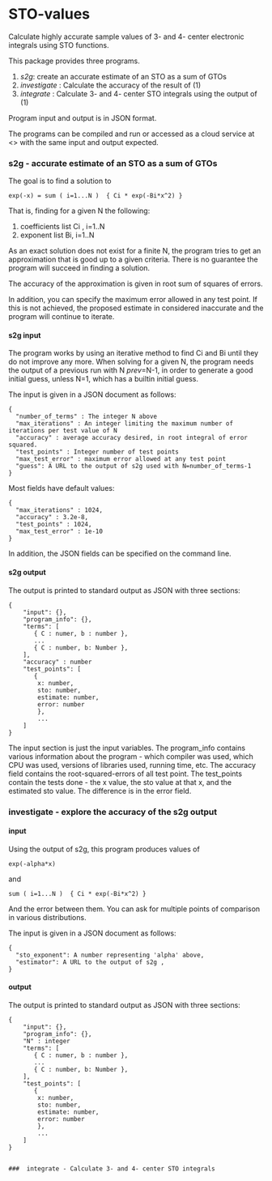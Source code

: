 # STO-values
Calculate highly accurate sample values of 3- and 4- center electronic integrals using STO functions.

This package provides three programs. 

1. _s2g_: create an accurate estimate of an STO as a sum of GTOs
1. _investigate_ : Calculate the accuracy of the result of (1)
1. _integrate_ : Calculate 3- and 4- center STO integrals using the output of (1)

Program input and output is in JSON format.

The programs can be compiled and run or accessed as a cloud service at <> with the same input and output expected.

###  s2g - accurate estimate of an STO as a sum of GTOs

The goal is to find a solution to 

```exp(-x) = sum ( i=1...N )  { Ci * exp(-Bi*x^2) }```

That is, finding for a given N the following:

1. coefficients list Ci , i=1..N
1. exponent list Bi, i=1..N

As an exact solution does not exist for a finite N, the program tries to get an approximation that is good
up to a given criteria. There is no guarantee the program will succeed in finding a solution.

The accuracy of the approximation is given in root sum of squares of errors. 

In addition, you can specify the maximum error allowed in any test point. If this is not achieved, the proposed estimate
in considered inaccurate and the program will continue to iterate.

#### s2g input

The program works by using an iterative method to find Ci and Bi until
they do not improve any more. When solving for a given N, the program needs the output
of a previous run with N _prev_=N-1, in order to generate a good initial guess, unless N=1, which has a builtin initial guess.

The input is given in a JSON document as follows:
```
{
  "number_of_terms" : The integer N above
  "max_iterations" : An integer limiting the maximum number of iterations per test value of N
  "accuracy" : average accuracy desired, in root integral of error squared.
  "test_points" : Integer number of test points
  "max_test_error" : maximum error allowed at any test point
  "guess": A URL to the output of s2g used with N=number_of_terms-1
}
```

Most fields have default values:

```
{
  "max_iterations" : 1024,
  "accuracy" : 3.2e-8,
  "test_points" : 1024,
  "max_test_error" : 1e-10
}
```


In addition, the JSON fields can be specified on the command line.

#### s2g output

The output is printed to standard output as JSON with three sections:
```
{
    "input": {},
    "program_info": {},
    "terms": [
       { C : numer, b : number },
       ...
       { C : number, b: Number },
    ],
    "accuracy" : number
    "test_points": [
       {
        x: number,
        sto: number,
        estimate: number,
        error: number
        },
        ...
    ] 
}    
```

The input section is just the input variables. The program_info contains
various information about the program - which compiler was used, which CPU
was used, versions of libraries used, running time, etc. The accuracy field 
contains the root-squared-errors of all test point. The test_points contain
the tests done - the x value, the sto value at that x, and the estimated 
sto value. The difference is in the error field.





###  investigate - explore the accuracy of the s2g output

#### input

Using the output of s2g, this program produces values of 

```exp(-alpha*x)```

and

```sum ( i=1...N )  { Ci * exp(-Bi*x^2) }```

And the error between them. You can ask for multiple points
of comparison in various distributions. 


The input is given in a JSON document as follows:
```
{
  "sto_exponent": A number representing 'alpha' above,
  "estimator": A URL to the output of s2g ,
}
```
#### output

The output is printed to standard output as JSON with three sections:
```
{
    "input": {},
    "program_info": {},
    "N" : integer
    "terms": [
       { C : numer, b : number },
       ...
       { C : number, b: Number },
    ],
    "test_points": [
       {
        x: number,
        sto: number,
        estimate: number,
        error: number
        },
        ...
    ] 
}    


###  integrate - Calculate 3- and 4- center STO integrals